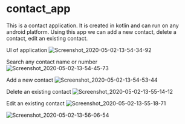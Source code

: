 # contact_app

This is a contact application. It is created in kotlin and can run on any android platform. Using this app we can add a new contact, delete a contact, edit an existing contact.

UI of application
![Screenshot_2020-05-02-13-54-34-92](https://user-images.githubusercontent.com/42573000/80859453-d37a5880-8c7e-11ea-80d3-bbc0702ec8fe.png)

Search any contact name or number
![Screenshot_2020-05-02-13-54-45-73](https://user-images.githubusercontent.com/42573000/80859457-dd03c080-8c7e-11ea-99f5-dda794d426d7.png)

Add a new contact
![Screenshot_2020-05-02-13-54-53-44](https://user-images.githubusercontent.com/42573000/80859466-e68d2880-8c7e-11ea-8369-00f205a08ec4.png)

Delete an existing contact
![Screenshot_2020-05-02-13-55-14-12](https://user-images.githubusercontent.com/42573000/80859473-f147bd80-8c7e-11ea-9ce8-f7f89b12ecb6.png)

Edit an existing contact
![Screenshot_2020-05-02-13-55-18-71](https://user-images.githubusercontent.com/42573000/80859475-f99ff880-8c7e-11ea-925f-d733d9a5094c.png)

![Screenshot_2020-05-02-13-56-06-54](https://user-images.githubusercontent.com/42573000/80859479-ff95d980-8c7e-11ea-88b9-df3591b277f7.png)
